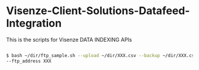 # Visenze-Client-Solutions-Datafeed-Integration
This is the scripts for Visenze DATA INDEXING APIs


```bash

$ bash ~/dir/ftp_sample.sh --upload ~/dir/XXX.csv --backup ~/dir/XXX.csv --ftp ~/dir/XXX --username XXX --password XXX 
--ftp_address XXX 

```
